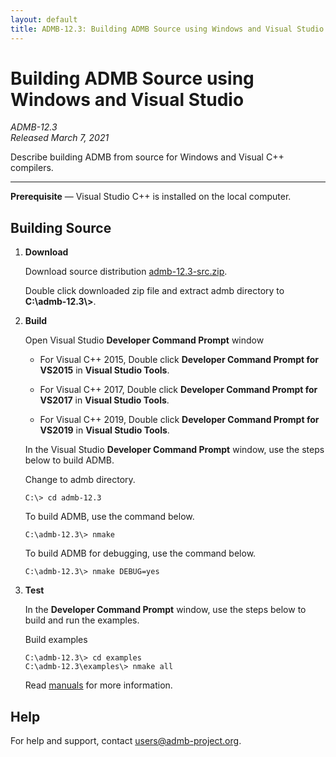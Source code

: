 ```yaml
---
layout: default
title: ADMB-12.3: Building ADMB Source using Windows and Visual Studio
---
```


# Building ADMB Source using Windows and Visual Studio

*ADMB-12.3*  
*Released March 7, 2021*  

Describe building ADMB from source for Windows and Visual C++ compilers.

---

**Prerequisite** &mdash; Visual Studio C++ is installed on the local computer.

Building Source
---------------

1. **Download**

   Download source distribution [admb-12.3-src.zip](https://github.com/admb-project/admb/releases/download/admb-12.3/admb-12.3-src.zip).

   Double click downloaded zip file and extract admb directory to **C:\\admb-12.3\\>**.

2. **Build**

   Open Visual Studio **Developer Command Prompt** window

   * For Visual C++ 2015, Double click **Developer Command Prompt for VS2015** in **Visual Studio Tools**.

   * For Visual C++ 2017, Double click **Developer Command Prompt for VS2017** in **Visual Studio Tools**.

   * For Visual C++ 2019, Double click **Developer Command Prompt for VS2019** in **Visual Studio Tools**.

   In the Visual Studio **Developer Command Prompt** window, use the steps below to build ADMB.

   Change to admb directory.

   ```
   C:\> cd admb-12.3
   ```

   To build ADMB, use the command below.

   ```
   C:\admb-12.3\> nmake
   ```

   To build ADMB for debugging, use the command below.

   ```
   C:\admb-12.3\> nmake DEBUG=yes
   ```

3. **Test**

   In the **Developer Command Prompt** window, use the steps below to build and run the examples.

   Build examples

   ```
   C:\admb-12.3\> cd examples
   C:\admb-12.3\examples\> nmake all
   ```

   Read [manuals](http://www.admb-project.org/docs/manuals/) for more information.

Help
----

For help and support, contact <users@admb-project.org>.
